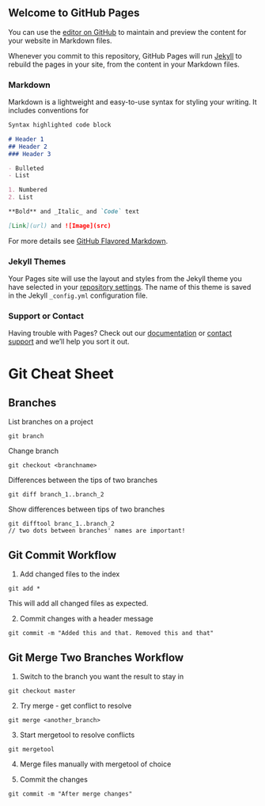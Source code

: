 ## Welcome to GitHub Pages

You can use the [editor on GitHub](https://github.com/rchurianov/nuovo-buendfa.github.io/edit/master/index.md) to maintain and preview the content for your website in Markdown files.

Whenever you commit to this repository, GitHub Pages will run [Jekyll](https://jekyllrb.com/) to rebuild the pages in your site, from the content in your Markdown files.

### Markdown

Markdown is a lightweight and easy-to-use syntax for styling your writing. It includes conventions for

```markdown
Syntax highlighted code block

# Header 1
## Header 2
### Header 3

- Bulleted
- List

1. Numbered
2. List

**Bold** and _Italic_ and `Code` text

[Link](url) and ![Image](src)
```

For more details see [GitHub Flavored Markdown](https://guides.github.com/features/mastering-markdown/).

### Jekyll Themes

Your Pages site will use the layout and styles from the Jekyll theme you have selected in your [repository settings](https://github.com/rchurianov/nuovo-buendfa.github.io/settings). The name of this theme is saved in the Jekyll `_config.yml` configuration file.

### Support or Contact

Having trouble with Pages? Check out our [documentation](https://help.github.com/categories/github-pages-basics/) or [contact support](https://github.com/contact) and we’ll help you sort it out.

# Git Cheat Sheet

## Branches

List branches on a project
```
git branch
```

Change branch
```
git checkout <branchname>
```

Differences between the tips of two branches
```
git diff branch_1..branch_2
```

Show differences between tips of two branches
```
git difftool branc_1..branch_2
// two dots between branches' names are important!
```

## Git Commit Workflow

1. Add changed files to the index
```
git add *
```
This will add all changed files as expected.

2. Commit changes with a header message
```
git commit -m "Added this and that. Removed this and that"
```

## Git Merge Two Branches Workflow

1. Switch to the branch you want the result to stay in
```
git checkout master
```

2. Try merge - get conflict to resolve
```
git merge <another_branch>
```

3. Start mergetool to resolve conflicts
```
git mergetool
```

4. Merge files manually with mergetool of choice

5. Commit the changes
```
git commit -m "After merge changes"
```
